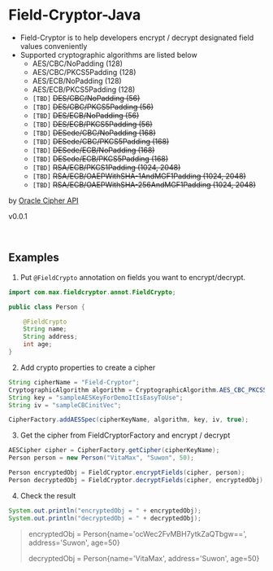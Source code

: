 # Field-Cryptor-Java

- Field-Cryptor is to help developers encrypt / decrypt designated field values conveniently
- Supported cryptographic algorithms are listed below
  - AES/CBC/NoPadding (128)
  -  AES/CBC/PKCS5Padding (128)
  -  AES/ECB/NoPadding (128)
  -  AES/ECB/PKCS5Padding (128)
  -  `[TBD]` ~~DES/CBC/NoPadding (56)~~ 
  -  `[TBD]` ~~DES/CBC/PKCS5Padding (56)~~ 
  -  `[TBD]` ~~DES/ECB/NoPadding (56)~~ 
  -  `[TBD]` ~~DES/ECB/PKCS5Padding (56)~~ 
  -  `[TBD]` ~~DESede/CBC/NoPadding (168)~~ 
  -  `[TBD]` ~~DESede/CBC/PKCS5Padding (168)~~ 
  -  `[TBD]` ~~DESede/ECB/NoPadding (168)~~ 
  -  `[TBD]` ~~DESede/ECB/PKCS5Padding (168)~~ 
  -  `[TBD]` ~~RSA/ECB/PKCS1Padding (1024, 2048)~~ 
  -  `[TBD]` ~~RSA/ECB/OAEPWithSHA-1AndMGF1Padding (1024, 2048)~~ 
  -  `[TBD]` ~~RSA/ECB/OAEPWithSHA-256AndMGF1Padding (1024, 2048)~~ 

by [Oracle Cipher API](https://docs.oracle.com/javase/8/docs/api/javax/crypto/Cipher.html)


v0.0.1

<br>

## Examples

1. Put `@FieldCrypto` annotation on fields you want to encrypt/decrypt.
```java
import com.max.fieldcryptor.annot.FieldCrypto;

public class Person {

    @FieldCrypto
    String name;
    String address;
    int age;
}
```

2. Add crypto properties to create a cipher
```java
String cipherName = "Field-Cryptor";
CryptographicAlgorithm algorithm = CryptographicAlgorithm.AES_CBC_PKCS5_PADDING;
String key = "sampleAESKeyForDemoItIsEasyToUse";
String iv = "sampleCBCinitVec";

CipherFactory.addAESSpec(cipherKeyName, algorithm, key, iv, true);
```



3. Get the cipher from FieldCryptorFactory and encrypt / decrypt
```java
AESCipher cipher = CipherFactory.getCipher(cipherKeyName);
Person person = new Person("VitaMax", "Suwon", 50);

Person encryptedObj = FieldCryptor.encryptFields(cipher, person);
Person decryptedObj = FieldCryptor.decryptFields(cipher, encryptedObj);
```

4. Check the result
```java
System.out.println("encryptedObj = " + encryptedObj);
System.out.println("decryptedObj = " + decryptedObj);
```

>encryptedObj = Person{name='ocWec2FvMBH7ytkZaQTbgw==', address='Suwon', age=50}
> 
>decryptedObj = Person{name='VitaMax', address='Suwon', age=50}
